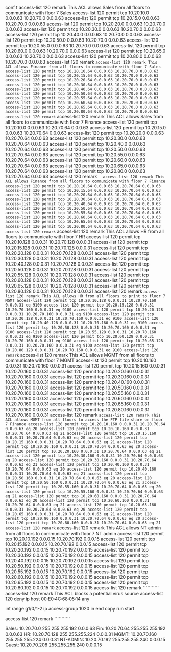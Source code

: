 conf t
access-list 120 remark This ACL allows Sales from all floors to communicate with floor 7 Sales
access-list 120 permit tcp 10.20.10.0 0.0.0.63 10.20.70.0 0.0.0.63 
access-list 120 permit tcp 10.20.15.0 0.0.0.63 10.20.70.0 0.0.0.63
access-list 120 permit tcp 10.20.20.0 0.0.0.63 10.20.70.0 0.0.0.63
access-list 120 permit tcp 10.20.30.0 0.0.0.63 10.20.70.0 0.0.0.63
access-list 120 permit tcp 10.20.40.0 0.0.0.63 10.20.70.0 0.0.0.63
access-list 120 permit tcp 10.20.50.0 0.0.0.63 10.20.70.0 0.0.0.63
access-list 120 permit tcp 10.20.55.0 0.0.0.63 10.20.70.0 0.0.0.63
access-list 120 permit tcp 10.20.60.0 0.0.0.63 10.20.70.0 0.0.0.63
access-list 120 permit tcp 10.20.65.0 0.0.0.63 10.20.70.0 0.0.0.63
access-list 120 permit tcp 10.20.80.0 0.0.0.63 10.20.70.0 0.0.0.63
access-list 120 remark  ```````````
access-list 120 remark This ACL allows Finance from all floors to communicate with floor 7 Sales 
access-list 120 permit tcp 10.20.10.64 0.0.0.63 10.20.70.0 0.0.0.63
access-list 120 permit tcp 10.20.15.64 0.0.0.63 10.20.70.0 0.0.0.63
access-list 120 permit tcp 10.20.20.64 0.0.0.63 10.20.70.0 0.0.0.63
access-list 120 permit tcp 10.20.30.64 0.0.0.63 10.20.70.0 0.0.0.63
access-list 120 permit tcp 10.20.40.64 0.0.0.63 10.20.70.0 0.0.0.63
access-list 120 permit tcp 10.20.50.64 0.0.0.63 10.20.70.0 0.0.0.63
access-list 120 permit tcp 10.20.55.64 0.0.0.63 10.20.70.0 0.0.0.63
access-list 120 permit tcp 10.20.60.64 0.0.0.63 10.20.70.0 0.0.0.63
access-list 120 permit tcp 10.20.65.64 0.0.0.63 10.20.70.0 0.0.0.63
access-list 120 permit tcp 10.20.80.64 0.0.0.63 10.20.70.0 0.0.0.63
access-list 120 remark ```````````
access-list 120 remark This ACL allows Sales from all floors to communicate with floor 7 Finance
access-list 120 permit tcp 10.20.10.0 0.0.0.63 10.20.70.64 0.0.0.63 
access-list 120 permit tcp 10.20.15.0 0.0.0.63 10.20.70.64 0.0.0.63
access-list 120 permit tcp 10.20.20.0 0.0.0.63 10.20.70.64 0.0.0.63
access-list 120 permit tcp 10.20.30.0 0.0.0.63 10.20.70.64 0.0.0.63
access-list 120 permit tcp 10.20.40.0 0.0.0.63 10.20.70.64 0.0.0.63
access-list 120 permit tcp 10.20.50.0 0.0.0.63 10.20.70.64 0.0.0.63
access-list 120 permit tcp 10.20.55.0 0.0.0.63 10.20.70.64 0.0.0.63
access-list 120 permit tcp 10.20.60.0 0.0.0.63 10.20.70.64 0.0.0.63
access-list 120 permit tcp 10.20.65.0 0.0.0.63 10.20.70.64 0.0.0.63
access-list 120 permit tcp 10.20.80.0 0.0.0.63 10.20.70.64 0.0.0.63
access-list 120 remark ```````````  
access-list 120 remark This ACL allows Finance from all floors to communicate with floor 7 Finance
access-list 120 permit tcp 10.20.10.64 0.0.0.63 10.20.70.64 0.0.0.63
access-list 120 permit tcp 10.20.15.64 0.0.0.63 10.20.70.64 0.0.0.63
access-list 120 permit tcp 10.20.20.64 0.0.0.63 10.20.70.64 0.0.0.63
access-list 120 permit tcp 10.20.30.64 0.0.0.63 10.20.70.64 0.0.0.63
access-list 120 permit tcp 10.20.40.64 0.0.0.63 10.20.70.64 0.0.0.63
access-list 120 permit tcp 10.20.50.64 0.0.0.63 10.20.70.64 0.0.0.63
access-list 120 permit tcp 10.20.55.64 0.0.0.63 10.20.70.64 0.0.0.63
access-list 120 permit tcp 10.20.60.64 0.0.0.63 10.20.70.64 0.0.0.63
access-list 120 permit tcp 10.20.65.64 0.0.0.63 10.20.70.64 0.0.0.63
access-list 120 permit tcp 10.20.80.64 0.0.0.63 10.20.70.64 0.0.0.63
access-list 120 remark ```````````
access-list 120 remark This ACL allows HR from all floors to communicate with floor 7 HR
access-list 120 permit tcp 10.20.10.128 0.0.0.31 10.20.70.128 0.0.0.31
access-list 120 permit tcp 10.20.15.128 0.0.0.31 10.20.70.128 0.0.0.31
access-list 120 permit tcp 10.20.20.128 0.0.0.31 10.20.70.128 0.0.0.31
access-list 120 permit tcp 10.20.30.128 0.0.0.31 10.20.70.128 0.0.0.31
access-list 120 permit tcp 10.20.40.128 0.0.0.31 10.20.70.128 0.0.0.31
access-list 120 permit tcp 10.20.50.128 0.0.0.31 10.20.70.128 0.0.0.31
access-list 120 permit tcp 10.20.55.128 0.0.0.31 10.20.70.128 0.0.0.31
access-list 120 permit tcp 10.20.60.128 0.0.0.31 10.20.70.128 0.0.0.31
access-list 120 permit tcp 10.20.65.128 0.0.0.31 10.20.70.128 0.0.0.31
access-list 120 permit tcp 10.20.80.128 0.0.0.31 10.20.70.128 0.0.0.31
access-list 120 remark ```````````
access-list 120 remark This ACL allows HR from all floors to print to floor 7 MGMT
access-list 120 permit tcp 10.20.10.128 0.0.0.31 10.20.70.160 0.0.0.31 eq 9100
access-list 120 permit tcp 10.20.15.128 0.0.0.31 10.20.70.160 0.0.0.31 eq 9100
access-list 120 permit tcp 10.20.20.128 0.0.0.31 10.20.70.160 0.0.0.31 eq 9100
access-list 120 permit tcp 10.20.30.128 0.0.0.31 10.20.70.160 0.0.0.31 eq 9100
access-list 120 permit tcp 10.20.40.128 0.0.0.31 10.20.70.160 0.0.0.31 eq 9100
access-list 120 permit tcp 10.20.50.128 0.0.0.31 10.20.70.160 0.0.0.31 eq 9100
access-list 120 permit tcp 10.20.55.128 0.0.0.31 10.20.70.160 0.0.0.31 eq 9100
access-list 120 permit tcp 10.20.60.128 0.0.0.31 10.20.70.160 0.0.0.31 eq 9100
access-list 120 permit tcp 10.20.65.128 0.0.0.31 10.20.70.160 0.0.0.31 eq 9100
access-list 120 permit tcp 10.20.80.128 0.0.0.31 10.20.70.160 0.0.0.31 eq 9100
access-list 120 remark ```````````
access-list 120 remark This ACL allows MGMT from all floors to communicate with floor 7 MGMT
access-list 120 permit tcp 10.20.10.160 0.0.0.31 10.20.70.160 0.0.0.31
access-list 120 permit tcp 10.20.15.160 0.0.0.31 10.20.70.160 0.0.0.31
access-list 120 permit tcp 10.20.20.160 0.0.0.31 10.20.70.160 0.0.0.31
access-list 120 permit tcp 10.20.30.160 0.0.0.31 10.20.70.160 0.0.0.31
access-list 120 permit tcp 10.20.40.160 0.0.0.31 10.20.70.160 0.0.0.31
access-list 120 permit tcp 10.20.50.160 0.0.0.31 10.20.70.160 0.0.0.31
access-list 120 permit tcp 10.20.55.160 0.0.0.31 10.20.70.160 0.0.0.31
access-list 120 permit tcp 10.20.60.160 0.0.0.31 10.20.70.160 0.0.0.31
access-list 120 permit tcp 10.20.65.160 0.0.0.31 10.20.70.160 0.0.0.31
access-list 120 permit tcp 10.20.80.160 0.0.0.31 10.20.70.160 0.0.0.31
access-list 120 remark ```````````
access-list 120 remark This ACL allows MGMT from all floors to access the FTP file share on floor 7 Finance
access-list 120 permit tcp 10.20.10.160 0.0.0.31 10.20.70.64 0.0.0.63 eq 20
access-list 120 permit tcp 10.20.10.160 0.0.0.31 10.20.70.64 0.0.0.63 eq 21
access-list 120 permit tcp 10.20.15.160 0.0.0.31 10.20.70.64 0.0.0.63 eq 20
access-list 120 permit tcp 10.20.15.160 0.0.0.31 10.20.70.64 0.0.0.63 eq 21
access-list 120 permit tcp 10.20.20.160 0.0.0.31 10.20.70.64 0.0.0.63 eq 20
access-list 120 permit tcp 10.20.20.160 0.0.0.31 10.20.70.64 0.0.0.63 eq 21
access-list 120 permit tcp 10.20.30.160 0.0.0.31 10.20.70.64 0.0.0.63 eq 20
access-list 120 permit tcp 10.20.30.160 0.0.0.31 10.20.70.64 0.0.0.63 eq 21
access-list 120 permit tcp 10.20.40.160 0.0.0.31 10.20.70.64 0.0.0.63 eq 20
access-list 120 permit tcp 10.20.40.160 0.0.0.31 10.20.70.64 0.0.0.63 eq 21
access-list 120 permit tcp 10.20.50.160 0.0.0.31 10.20.70.64 0.0.0.63 eq 20
access-list 120 permit tcp 10.20.50.160 0.0.0.31 10.20.70.64 0.0.0.63 eq 21
access-list 120 permit tcp 10.20.55.160 0.0.0.31 10.20.70.64 0.0.0.63 eq 20
access-list 120 permit tcp 10.20.55.160 0.0.0.31 10.20.70.64 0.0.0.63 eq 21
access-list 120 permit tcp 10.20.60.160 0.0.0.31 10.20.70.64 0.0.0.63 eq 20
access-list 120 permit tcp 10.20.60.160 0.0.0.31 10.20.70.64 0.0.0.63 eq 21
access-list 120 permit tcp 10.20.65.160 0.0.0.31 10.20.70.64 0.0.0.63 eq 20
access-list 120 permit tcp 10.20.65.160 0.0.0.31 10.20.70.64 0.0.0.63 eq 21
access-list 120 permit tcp 10.20.80.160 0.0.0.31 10.20.70.64 0.0.0.63 eq 20
access-list 120 permit tcp 10.20.80.160 0.0.0.31 10.20.70.64 0.0.0.63 eq 21
access-list 120 remark ```````````
access-list 120 remark This ACL allows NT admin from all floors to communicate with floor 7 NT admin
access-list 120 permit tcp 10.20.10.192 0.0.0.15 10.20.70.192 0.0.0.15
access-list 120 permit tcp 10.20.15.192 0.0.0.15 10.20.70.192 0.0.0.15
access-list 120 permit tcp 10.20.20.192 0.0.0.15 10.20.70.192 0.0.0.15
access-list 120 permit tcp 10.20.30.192 0.0.0.15 10.20.70.192 0.0.0.15
access-list 120 permit tcp 10.20.40.192 0.0.0.15 10.20.70.192 0.0.0.15
access-list 120 permit tcp 10.20.50.192 0.0.0.15 10.20.70.192 0.0.0.15
access-list 120 permit tcp 10.20.55.192 0.0.0.15 10.20.70.192 0.0.0.15
access-list 120 permit tcp 10.20.60.192 0.0.0.15 10.20.70.192 0.0.0.15
access-list 120 permit tcp 10.20.65.192 0.0.0.15 10.20.70.192 0.0.0.15
access-list 120 permit tcp 10.20.80.192 0.0.0.15 10.20.70.192 0.0.0.15
access-list 120 remark ```````````
access-list 120 remark This ACL blocks a potential virus source
access-list 120 deny ip host 00:E0:4C:68:05:14 any 


int range g1/0/1-2
ip access-group 1020 in
end
copy run start

access-list 120 remark ```````````




Sales:
10.20.70.0 255.255.255.192  0.0.0.63
Fin:
10.20.70.64 255.255.255.192 0.0.0.63
HR:
10.20.70.128 255.255.255.224 0.0.0.31
MGMT:
10.20.70.160 255.255.255.224 0.0.0.31
NT-ADMIN:
10.20.70.192 255.255.255.240 0.0.0.15
Guest:
10.20.70.208 255.255.255.240 0.0.0.15